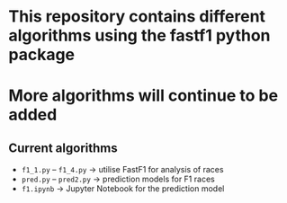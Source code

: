 # This repository contains different algorithms using the fastf1 python package
# More algorithms will continue to be added
## Current algorithms

- `f1_1.py` – `f1_4.py` → utilise FastF1 for analysis of races
- `pred.py` – `pred2.py` → prediction models for F1 races
- `f1.ipynb` → Jupyter Notebook for the prediction model
